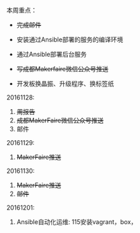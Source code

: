 本周重点：

* ~~完成邮件~~

* 安装通过Ansible部署的服务的编译环境

* 通过Ansible部署后台服务

* ~~写成都Makerfaire微信公众号推送~~

* 开发板换晶振、升级程序、换标签纸


20161128:

1. ~~周报告~~
2. ~~成都MakerFaire微信公众号推送~~
3. 邮件

20161129:

1. ~~MakerFaire推送~~

20161130:

1. ~~MakerFaire推送~~
2. ~~邮件~~

20161201:

1. Ansible自动化运维: 115安装vagrant，box，



